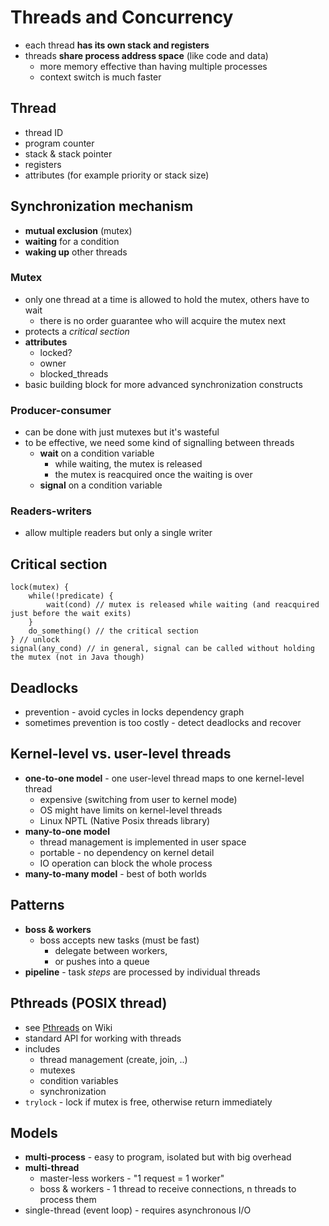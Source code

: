 # Threads and Concurrency
- each thread **has its own stack and registers**
- threads **share process address space** (like code and data)
    - more memory effective than having multiple processes
    - context switch is much faster

## Thread
- thread ID
- program counter
- stack & stack pointer
- registers
- attributes (for example priority or stack size)

## Synchronization mechanism
- **mutual exclusion** (mutex)
- **waiting** for a condition
- **waking up** other threads

### Mutex
- only one thread at a time is allowed to hold the mutex, others have to wait
    - there is no order guarantee who will acquire the mutex next
- protects a _critical section_
- **attributes**
    - locked?
    - owner
    - blocked_threads
- basic building block for more advanced synchronization constructs

### Producer-consumer
- can be done with just mutexes but it's wasteful
- to be effective, we need some kind of signalling between threads
    - **wait** on a condition variable
        - while waiting, the mutex is released
        - the mutex is reacquired once the waiting is over
    - **signal** on a condition variable

### Readers-writers
- allow multiple readers but only a single writer

## Critical section
```
lock(mutex) {
    while(!predicate) {
        wait(cond) // mutex is released while waiting (and reacquired just before the wait exits) 
    }
    do_something() // the critical section
} // unlock
signal(any_cond) // in general, signal can be called without holding the mutex (not in Java though)
```

## Deadlocks
- prevention - avoid cycles in locks dependency graph
- sometimes prevention is too costly - detect deadlocks and recover

## Kernel-level vs. user-level threads
- **one-to-one model** - one user-level thread maps to one kernel-level thread
    - expensive (switching from user to kernel mode)
    - OS might have limits on kernel-level threads
    - Linux NPTL (Native Posix threads library)
- **many-to-one model**
    - thread management is implemented in user space
    - portable - no dependency on kernel detail
    - IO operation can block the whole process
- **many-to-many model** - best of both worlds

## Patterns
- **boss & workers**
    - boss accepts new tasks (must be fast)
        - delegate between workers,
        - or pushes into a queue
- **pipeline** - task _steps_ are processed by individual threads

## Pthreads (POSIX thread)
- see [Pthreads](https://en.wikipedia.org/wiki/Pthreads) on Wiki
- standard API for working with threads
- includes
    - thread management (create, join, ..)
    - mutexes
    - condition variables
    - synchronization
- `trylock` - lock if mutex is free, otherwise return immediately

## Models
- **multi-process** - easy to program, isolated but with big overhead
- **multi-thread**
    - master-less workers - "1 request = 1 worker"
    - boss & workers - 1 thread to receive connections, n threads to process them
- single-thread (event loop) - requires asynchronous I/O